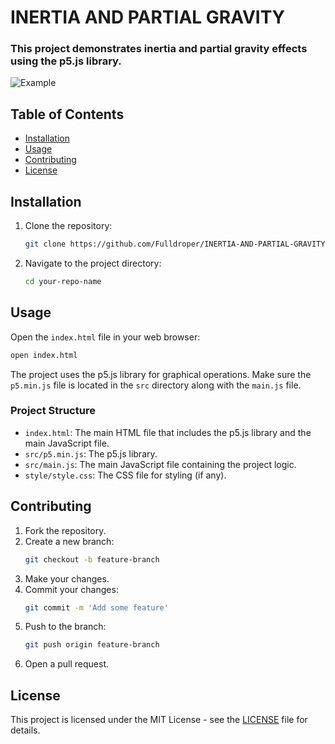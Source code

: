 
# INERTIA AND PARTIAL GRAVITY

### This project demonstrates inertia and partial gravity effects using the p5.js library.
![Example](/docs/image.gif)

## Table of Contents

- [Installation](#installation)
- [Usage](#usage)
- [Contributing](#contributing)
- [License](#license)

## Installation

1. Clone the repository:
    ```bash
    git clone https://github.com/Fulldroper/INERTIA-AND-PARTIAL-GRAVITY.git
    ```
2. Navigate to the project directory:
    ```bash
    cd your-repo-name
    ```

## Usage

Open the `index.html` file in your web browser:
```bash
open index.html
```

The project uses the p5.js library for graphical operations. Make sure the `p5.min.js` file is located in the `src` directory along with the `main.js` file.

### Project Structure

- `index.html`: The main HTML file that includes the p5.js library and the main JavaScript file.
- `src/p5.min.js`: The p5.js library.
- `src/main.js`: The main JavaScript file containing the project logic.
- `style/style.css`: The CSS file for styling (if any).

## Contributing

1. Fork the repository.
2. Create a new branch:
    ```bash
    git checkout -b feature-branch
    ```
3. Make your changes.
4. Commit your changes:
    ```bash
    git commit -m 'Add some feature'
    ```
5. Push to the branch:
    ```bash
    git push origin feature-branch
    ```
6. Open a pull request.

## License

This project is licensed under the MIT License - see the [LICENSE](LICENSE) file for details.
